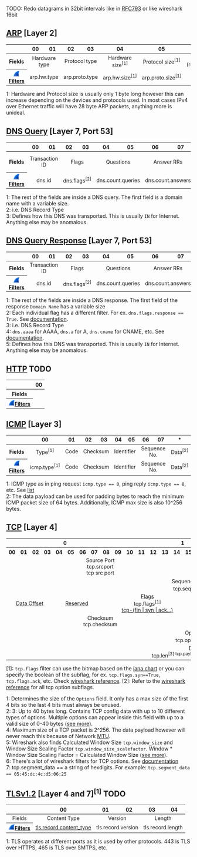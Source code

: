 TODO: Redo datagrams in 32bit intervals like in [RFC793](https://datatracker.ietf.org/doc/html/rfc793#section-3.1)
or like wireshark 16bit  

## [ARP](https://en.wikipedia.org/wiki/Address_Resolution_Protocol#Packet_structure) [Layer 2] 
<table>
    <thead align=center>
        <th></th>
        <th>00</th>
        <th>01</th>
        <th>02</th>
        <th>03</th>
        <th>04</th>
        <th>05</th>
        <th>06</th>
        <th>07</th>
        <th>08</th>
        <th>09</th>
        <th>10</th>
        <th>11</th>
        <th>12</th>
        <th>13</th>
        <th>14</th>
        <th>15</th>
        <th>16</th>
        <th>17</th>
        <th>18</th>
        <th>19</th>
        <th>20</th>
        <th>21</th>
        <th>22</th>
        <th>23</th>
        <th>24</th>
        <th>25</th>
        <th>26</th>
        <th>27</th>
    </thead>
    <tbody align=center>
        <tr>
            <th>Fields</th>
            <td colspan=2>Hardware type</td>
            <td colspan=2>Protocol type</td>
            <td colspan=1>Hardware size<sup>[1]</sup></td>
            <td colspan=1>Protocol size<sup>[1]</sup></td>
            <td colspan=2>Opcode (request/reply/etc)</td>
            <td colspan=6>Sender MAC</td>
            <td colspan=4>Sender IP</td>
            <td colspan=6>Target MAC</td>
            <td colspan=4>Target IP</td>
        </tr>
        <tr>
            <th><a href=https://www.wireshark.org/docs/dfref/a/arp.html><img src=https://github.com/Laufeynumber1fan/Mystuff/blob/main/src/images/cats/wireshark_icon.png>Filters</a></th>
            <td colspan=2>arp.hw.type</td>
            <td colspan=2>arp.proto.type</td>
            <td colspan=1>arp.hw.size<sup>[1]</sup></td>
            <td colspan=1>arp.proto.size<sup>[1]</sup></td>
            <td colspan=2>arp.opcode</td>
            <td colspan=6>arp.src.hw_mac </td>
            <td colspan=4>arp.src.proto_ipv4</td>
            <td colspan=6>arp.dst.hw_mac</td>
            <td colspan=4>arp.dst.proto_ipv4</td>
        </tr>
    </tbody>
</table>
  
1: Hardware and Protocol size is usually only 1 byte long however this can increase depending on the devices and protocols used. In most cases IPv4 over Ethernet traffic will have 28 byte ARP packets, anything more is unideal.

## [DNS Query](https://en.wikipedia.org/wiki/Domain_Name_System#Question_section) [Layer 7, Port 53] 
<table>
    <thead align=center>
        <th></th>
        <th>00</th>
        <th>01</th>
        <th>02</th>
        <th>03</th>
        <th>04</th>
        <th>05</th>
        <th>06</th>
        <th>07</th>
        <th>08</th>
        <th>09</th>
        <th>10</th>
        <th>11</th>
        <th>*</th>
        <th>*+1</th>
        <th>*+2</th>
        <th>*+3</th>
        <th>*+4</th>
    </thead>
    <tbody align=center>
        <tr>
            <th>Fields</th>
            <td colspan=2>Transaction ID</td>
            <td colspan=2>Flags</td>
            <td colspan=2>Questions</td>
            <td colspan=2>Answer RRs</td>
            <td colspan=2>Authority RRs</td>
            <td colspan=2>Additional RRs</td>
            <td>Domain Name (*)</td>
            <td colspan=2>Type<sup>[2]</sup></td>
            <td colspan=2>Class<sup>[3]</sup></td>
        </tr>
        <tr>
            <th><a href=https://www.wireshark.org/docs/dfref/d/dns.html><img src=https://github.com/Laufeynumber1fan/Mystuff/blob/main/src/images/cats/wireshark_icon.png>Filters</a></th>
            <td colspan=2>dns.id</td>
            <td colspan=2>dns.flags<sup>[2]</sup></td>
            <td colspan=2>dns.count.queries</td>
            <td colspan=2>dns.count.answers</td>
            <td colspan=2>dns.count.auth_rr</td>
            <td colspan=2>dns.count.add_rr</td>
            <td>dns.qry<sup></td>
            <td colspan=2>dns.qry.type<sup>[2]</sup></td>
            <td colspan=2>dns.qry.class<sup>[3]</sup></td>
        </tr>
    </tbody>
</table>
  
1: The rest of the fields are inside a DNS query. The first field is a domain name with a variable size.  
2: i.e. DNS Record Type  
3: Defines how this DNS was transported. This is usually `IN` for Internet. Anything else may be anomalous.  

## [DNS Query Response](https://en.wikipedia.org/wiki/Domain_Name_System#Resource_records) [Layer 7, Port 53] 
<table>
	<thead align=center>
        <th></th>
    	<th>00</th>
        <th>01</th>
        <th>02</th>
        <th>03</th>
        <th>04</th>
        <th>05</th>
        <th>06</th>
        <th>07</th>
        <th>08</th>
        <th>09</th>
        <th>10</th>
        <th>11</th>
        <th>*</th>
        <th>*+1</th>
        <th>*+2</th>
        <th>*+3</th>
        <th>*+4</th>
        <th>*+5</th>
        <th>*+6</th>
        <th>*+7</th>
        <th>*+8</th>
        <th>*+9</th>
        <th>*+10</th>
        <th>*+11</th>
        <th>*+12</th>
        <th>*+13</th>
        <th>*+14</th>
    </thead>
    <tbody align=center>
        <tr>
            <th>Fields</th>
            <td colspan=2>Transaction ID</td>
            <td colspan=2>Flags</td>
            <td colspan=2>Questions</td>
            <td colspan=2>Answer RRs</td>
            <td colspan=2>Authority RRs</td>
            <td colspan=2>Additional RRs</td>
            <td>Domain Name<sup>[1]</sup></td>
            <td colspan=2>Type<sup>[3]</sup></td>
            <td colspan=2>Class<sup>[5]</sup></td>
            <td colspan=4>TTL</td>
            <td colspan=2>Data Length</td>
            <td colspan=4>DNS Record</td>
        </tr>
        <tr>
            <th><a href=https://www.wireshark.org/docs/dfref/d/dns.html><img src=https://github.com/Laufeynumber1fan/Mystuff/blob/main/src/images/cats/wireshark_icon.png>Filters</a></th>
            <td colspan=2>dns.id</td>
            <td colspan=2>dns.flags<sup>[2]</sup></td>
            <td colspan=2>dns.count.queries</td>
            <td colspan=2>dns.count.answers</td>
            <td colspan=2>dns.count.auth_rr</td>
            <td colspan=2>dns.count.add_rr</td>
            <td>dns.resp.name<sup>[1]</sup></td>
            <td colspan=2>dns.resp.type</td>
            <td colspan=2>dns.resp.class<sup>[5]</sup></td>
            <td colspan=4>dns.resp.ttl</td>
            <td colspan=2>dns.resp.len</td>
            <td colspan=4>dns.*<sup>[4]</sup></td>
        </tr>
    </tbody>
</table>
  
1: The rest of the fields are inside a DNS response. The first field of the response `Domain Name` has a variable size  
2: Each individual flag has a different filter. For ex. `dns.flags.response == True`. See [documentation](https://www.wireshark.org/docs/dfref/d/dns.html).   
3: i.e. DNS Record Type  
4: `dns.aaaa` for AAAA, `dns.a` for A, `dns.cname` for CNAME, etc. See [documentation](https://www.wireshark.org/docs/dfref/d/dns.html).  
5: Defines how this DNS was transported. This is usually `IN` for Internet. Anything else may be anomalous.  
  
## [HTTP](https://en.wikipedia.org/wiki/HTTP) TODO
<table>
	<thead align=center>
        <th></th>
    	<th>00</th>
    </thead>
    <tbody align=center>
        <tr>
            <th>Fields</th>
            <td></td>
        </tr>
        <tr>
            <th><a href=https://www.wireshark.org/docs/dfref/d/dns.html><img src=https://github.com/Laufeynumber1fan/Mystuff/blob/main/src/images/cats/wireshark_icon.png>Filters</a></th>
            <td></td>
        </tr>
    </tbody>
</table>

## [ICMP](https://en.wikipedia.org/wiki/Internet_Control_Message_Protocol#Datagram_structure) [Layer 3]
<table>
    <thead align=center>
        <th></th>
        <th>00</th>
        <th>01</th>
        <th>02</th>
        <th>03</th>
        <th>04</th>
        <th>05</th>
        <th>06</th>
        <th>07</th>
        <th>*</th>
    </thead>
    <tbody align=center>
        <tr>
            <th>Fields</th>
            <td>Type<sup>[1]</sup></td>
            <td>Code</td>
            <td colspan=2>Checksum</td>
            <td colspan=2>Identifier</td>
            <td colspan=2>Sequence No.</td>
            <td>Data<sup>[2]</sup></td>
        </tr>
        <tr>
            <th><a href=https://www.wireshark.org/docs/dfref/i/icmp.html><img src=https://github.com/Laufeynumber1fan/Mystuff/blob/main/src/images/cats/wireshark_icon.png>Filters</a></th>
            <td>icmp.type<sup>[1]</sup></td>
            <td>Code</td>
            <td colspan=2>Checksum</td>
            <td colspan=2>Identifier</td>
            <td colspan=2>Sequence No.</td>
            <td>Data<sup>[2]</sup></td>
        </tr>
    </tbody>
</table>
  
1: ICMP type as in ping request `icmp.type == 0`, ping reply `icmp.type == 8`, etc. See [list](https://www.iana.org/assignments/icmp-parameters/icmp-parameters.xhtml)  
2: The data payload can be used for padding bytes to reach the minimum ICMP packet size of 64 bytes. Additionally, ICMP max size is also 10^256 bytes.
  
## [TCP](https://en.wikipedia.org/wiki/Transmission_Control_Protocol#TCP_segment_structure) [Layer 4]

<table>
    <thead align=center>
        <th colspan=10>0</th>
        <th colspan=10>1</th>
        <th colspan=10>2</th>
        <th colspan=2>3</th>
    </thead>
    <tbody align=center>
        <tr>
            <th>00</th>
            <th>01</th>
            <th>02</th>
            <th>03</th>
            <th>04</th>
            <th>05</th>
            <th>06</th>
            <th>07</th>
            <th>08</th>
            <th>09</th>
            <th>10</th>
            <th>11</th>
            <th>12</th>
            <th>13</th>
            <th>14</th>
            <th>15</th>
            <th>16</th>
            <th>17</th>
            <th>18</th>
            <th>19</th>
            <th>20</th>
            <th>21</th>
            <th>22</th>
            <th>23</th>
            <th>24</th>
            <th>25</th>
            <th>26</th>
            <th>27</th>
            <th>28</th>
            <th>29</th>
            <th>30</th>
            <th>31</th>
        </tr>
        <tr>
            <td colspan=16>Source Port<br>tcp.srcport<br>tcp src port</td>
            <td colspan=16>Dst Port<br>tcp.dstport<br>tcp dst port</td>
        </tr>
        <tr>
            <td colspan=32>Sequence Number<br>tcp.seq<sup>tcp.seq_raw</td>
        </tr>
        <tr>
            <td colspan=4><a href="https://datatracker.ietf.org/doc/html/rfc9293#section-3.1-6.10">Data Offset</a></td>
            <td colspan=4><a href="https://datatracker.ietf.org/doc/html/rfc9293#section-3.1-6.11">Reserved</a></td>
            <td colspan=8><a href="https://www.iana.org/assignments/tcp-parameters/tcp-parameters.xhtml#tcp-header-flags">Flags</a><br>tcp.flags<sup>[1]</sup><br><a href=https://www.tcpdump.org/manpages/pcap-filter.7.html#lbAG>tcp-(fin | syn | ack...)</a></td>
            <td colspan=16>Window<br>tcp.window_size</td>
        </tr>
        <tr>
            <td colspan=16>Checksum<br>tcp.checksum<br></td>
            <td colspan=16>Urgent Pointer<br>tcp.urgent_pointer</td>
        </tr>
        <tr>
            <td colspan=32>Options<br>tcp.options.*<sup>[2]</sup</td>
        </tr>
        <tr>
            <td colspan=32>Data<br>tcp.len<sup>[3] tcp.payload[4] tcp contains[5]</sup></td>
    </tbody>
</table>
  
[1]: `tcp.flags` filter can use the bitmap based on the [iana chart](https://www.iana.org/assignments/tcp-parameters/tcp-parameters.xhtml#tcp-header-flags) or you can specify the boolean of the subflag, for ex. `tcp.flags.syn==True`, `tcp.flags.ack`, etc. Check [wireshark reference](https://www.wireshark.org/docs/dfref/t/tcp.html).
[2]: Refer to the [wireshark reference](https://www.wireshark.org/docs/dfref/t/tcp.html) for all tcp option subflags.
    
1: Determines the size of the `Options` field. It only has a max size of the first 4 bits so the last 4 bits must always be unused.  
2: 
3: Up to 40 bytes long. Contains TCP config data with up to 10 different types of options. Multiple options can appear inside this field with up to a valid size of 0-40 bytes ([see more](https://en.wikipedia.org/wiki/Transmission_Control_Protocol#TCP_segment_structure)).  
4: Maximum size of a TCP packet is 2^256. The data payload however will never reach this because of Network [MTU](https://en.wikipedia.org/wiki/Maximum_transmission_unit).  
5: Wireshark also finds Calculated Window Size `tcp.window_size` and Window Size Scaling Factor `tcp.window_size_scalefactor`. Window * Window Size Scaling Factor = Calculated Window Size ([see more](https://www.lumen.com/help/en-us/network/tcp-windowing.html)).  
6: There's a lot of wireshark filters for TCP options. See [documentation](https://www.wireshark.org/docs/dfref/t/tcp.html)  
7: tcp.segment_data == a string of hexdigits. For example: `tcp.segment_data == 05:45:dc:4c:d5:06:25`  
  
## [TLSv1.2](https://en.wikipedia.org/wiki/Transport_Layer_Security) [Layer 4 and 7]<sup>[1]</sup> TODO
<table>
    <thead align=center>
        <th></th>
        <th>00</th>
        <th>01</th>
        <th>02</th>
        <th>03</th>
        <th>04</th>
    </thead>
    <tbody align=center>
        <tr>
            <td>Fields</td>
            <td>Content Type</td>
            <td colspan=2>Version</td>
            <td colspan=2>Length</td>
        </tr>
        <tr>
            <th><a href=https://www.wireshark.org/docs/dfref/i/icmp.html><img src=https://github.com/Laufeynumber1fan/Mystuff/blob/main/src/images/cats/wireshark_icon.png>Filters</a></th>
            <td><a href=https://www.iana.org/assignments/tls-parameters/tls-parameters.xhtml#tls-parameters-5>tls.record.content_type</a></td>
            <td colspan=2>tls.record.version</td>
            <td colspan=2>tls.record.length</td>
        </tr>
    </tbody>
</table>
  
1: TLS operates at different ports as it is used by other protocols. 443 is TLS over HTTPS, 465 is TLS over SMTPS, etc.  
 